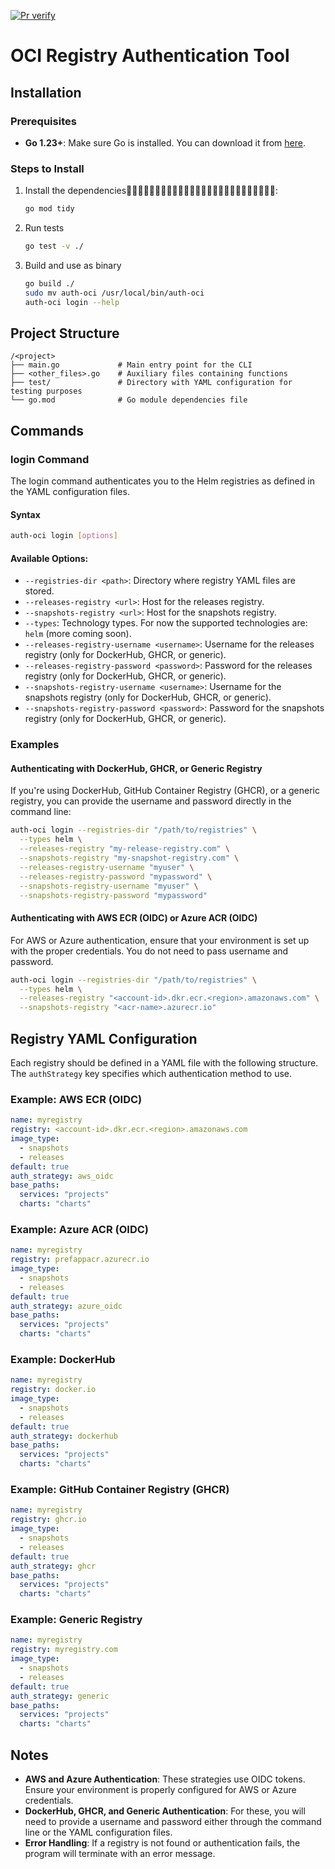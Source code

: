 [![Pr verify](https://github.com/prefapp/auth-oci/actions/workflows/pr_verify.yaml/badge.svg)](https://github.com/prefapp/auth-oci/actions/workflows/pr_verify.yaml)

# OCI Registry Authentication Tool

## Installation

### Prerequisites
- **Go 1.23+**: Make sure Go is installed. You can download it from [here](https://go.dev/dl/).

### Steps to Install

1. Install the dependencies🚀🚀🚀🚀🚀🚀🚀🚀🚀🚀🚀🚀🚀🚀🚀🚀🚀🚀🚀🚀🚀🚀🚀🚀🚀🚀:
    ```bash
    go mod tidy
    ```
    
2. Run tests
    ```bash
    go test -v ./
    ```
3. Build and use as binary
   ```bash
   go build ./
   sudo mv auth-oci /usr/local/bin/auth-oci
   auth-oci login --help
   ```
   

## Project Structure
```
/<project>
├── main.go             # Main entry point for the CLI
├── <other_files>.go    # Auxiliary files containing functions
├── test/               # Directory with YAML configuration for testing purposes
└── go.mod              # Go module dependencies file
```

## Commands

### login Command
The login command authenticates you to the Helm registries as defined in the YAML configuration files.

#### Syntax
```bash
auth-oci login [options]
```

#### Available Options:
- `--registries-dir <path>`: Directory where registry YAML files are stored.
- `--releases-registry <url>`: Host for the releases registry.
- `--snapshots-registry <url>`: Host for the snapshots registry.
- `--types`: Technology types. For now the supported technologies are: `helm` (more coming soon).
- `--releases-registry-username <username>`: Username for the releases registry (only for DockerHub, GHCR, or generic).
- `--releases-registry-password <password>`: Password for the releases registry (only for DockerHub, GHCR, or generic).
- `--snapshots-registry-username <username>`: Username for the snapshots registry (only for DockerHub, GHCR, or generic).
- `--snapshots-registry-password <password>`: Password for the snapshots registry (only for DockerHub, GHCR, or generic).

### Examples

#### Authenticating with DockerHub, GHCR, or Generic Registry
If you're using DockerHub, GitHub Container Registry (GHCR), or a generic registry, you can provide the username and password directly in the command line:
```bash
auth-oci login --registries-dir "/path/to/registries" \
  --types helm \
  --releases-registry "my-release-registry.com" \
  --snapshots-registry "my-snapshot-registry.com" \
  --releases-registry-username "myuser" \
  --releases-registry-password "mypassword" \
  --snapshots-registry-username "myuser" \
  --snapshots-registry-password "mypassword"
```

#### Authenticating with AWS ECR (OIDC) or Azure ACR (OIDC)
For AWS or Azure authentication, ensure that your environment is set up with the proper credentials. You do not need to pass username and password.
```bash
auth-oci login --registries-dir "/path/to/registries" \
  --types helm \
  --releases-registry "<account-id>.dkr.ecr.<region>.amazonaws.com" \
  --snapshots-registry "<acr-name>.azurecr.io" 
```

## Registry YAML Configuration
Each registry should be defined in a YAML file with the following structure. The `authStrategy` key specifies which authentication method to use.

### Example: AWS ECR (OIDC)
```yaml
name: myregistry
registry: <account-id>.dkr.ecr.<region>.amazonaws.com
image_type:
  - snapshots
  - releases
default: true
auth_strategy: aws_oidc
base_paths:
  services: "projects"
  charts: "charts"
```

### Example: Azure ACR (OIDC)
```yaml
name: myregistry
registry: prefappacr.azurecr.io
image_type:
  - snapshots
  - releases
default: true
auth_strategy: azure_oidc
base_paths:
  services: "projects"
  charts: "charts"
```

### Example: DockerHub
```yaml
name: myregistry
registry: docker.io
image_type:
  - snapshots
  - releases
default: true
auth_strategy: dockerhub
base_paths:
  services: "projects"
  charts: "charts"
```

### Example: GitHub Container Registry (GHCR)
```yaml
name: myregistry
registry: ghcr.io
image_type:
  - snapshots
  - releases
default: true
auth_strategy: ghcr
base_paths:
  services: "projects"
  charts: "charts"
```

### Example: Generic Registry
```yaml
name: myregistry
registry: myregistry.com
image_type:
  - snapshots
  - releases
default: true
auth_strategy: generic
base_paths:
  services: "projects"
  charts: "charts"
```

## Notes
- **AWS and Azure Authentication**: These strategies use OIDC tokens. Ensure your environment is properly configured for AWS or Azure credentials.
- **DockerHub, GHCR, and Generic Authentication**: For these, you will need to provide a username and password either through the command line or the YAML configuration files.
- **Error Handling**: If a registry is not found or authentication fails, the program will terminate with an error message.



